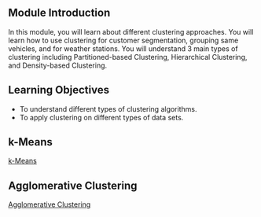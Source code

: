 ## Module Introduction

In this module, you will learn about different clustering approaches. You will learn how to use clustering for customer segmentation, grouping same vehicles, and for weather stations. You will understand 3 main types of clustering including Partitioned-based Clustering, Hierarchical Clustering, and Density-based Clustering.

## Learning Objectives

* To understand different types of clustering algorithms.
* To apply clustering on different types of data sets.

## k-Means

[k-Means](https://github.com/1965Eric/IBM-ML0101EN-Machine-Learning-with-Python/blob/main/ML0101EN-Clus-K-Means-Customer-Seg.ipynb)

## Agglomerative Clustering

[Agglomerative Clustering]()
